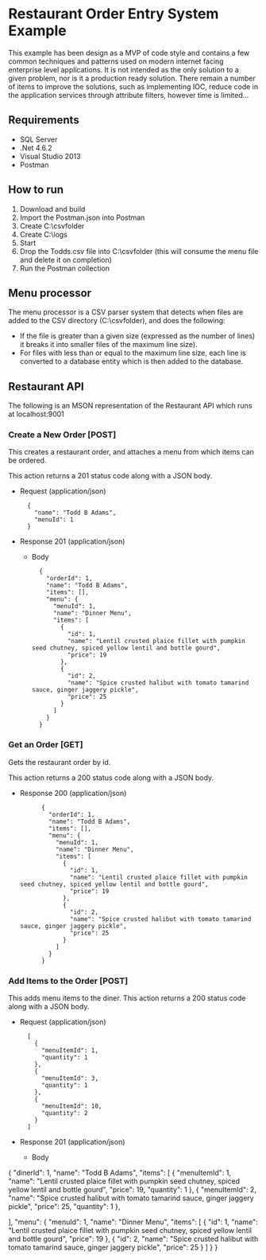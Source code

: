 # Restaurant Order Entry System Example

This example has been design as a MVP of code style and contains a few common techniques and patterns used on modern internet facing enterprise level applications.  It is not intended as the only solution to a given problem, nor is it a production ready solution.  There remain a number of items to improve the solutions, such as implementing IOC, reduce code in the application services through attribute filters, however time is limited...

## Requirements
* SQL Server
* .Net 4.6.2
* Visual Studio 2013
* Postman

## How to run
1.  Download and build
2.  Import the Postman.json into Postman
2.  Create C:\csvfolder
3.  Create C:\logs
3.  Start
4.  Drop the Todds.csv file into C:\csvfolder (this will consume the menu file and delete it on completion)
5.  Run the Postman collection

## Menu processor
The menu processor is a CSV parser system that detects when files are added to the CSV directory (C:\csvfolder), and does the following:

* If the file is greater than a given size (expressed as the number of lines) it breaks it into smaller files of the maximum line size).
* For files with less than or equal to the maximum line size, each line is converted to a database entity which is then added to the database.

## Restaurant API
The following is an MSON representation of the Restaurant API which runs at localhost:9001

### Create a New Order [POST]
This creates a restaurant order, and attaches a menu from which items can be ordered.

This action returns a 201 status code along with a JSON body.

+ Request (application/json)

        {
		  "name": "Todd B Adams",
		  "menuId": 1
		}

+ Response 201 (application/json)

    + Body

            {
			  "orderId": 1,
			  "name": "Todd B Adams",
			  "items": [],
			  "menu": {
			    "menuId": 1,
			    "name": "Dinner Menu",
			    "items": [
			      {
			        "id": 1,
			        "name": "Lentil crusted plaice fillet with pumpkin seed chutney, spiced yellow lentil and bottle gourd",
			        "price": 19
			      },
			      {
			        "id": 2,
			        "name": "Spice crusted halibut with tomato tamarind sauce, ginger jaggery pickle",
			        "price": 25
			      }
			    ]
			  }
			}

### Get an Order [GET]
Gets the restaurant order by id.

This action returns a 200 status code along with a JSON body.

+ Response 200 (application/json)

            {
			  "orderId": 1,
			  "name": "Todd B Adams",
			  "items": [],
			  "menu": {
			    "menuId": 1,
			    "name": "Dinner Menu",
			    "items": [
			      {
			        "id": 1,
			        "name": "Lentil crusted plaice fillet with pumpkin seed chutney, spiced yellow lentil and bottle gourd",
			        "price": 19
			      },
			      {
			        "id": 2,
			        "name": "Spice crusted halibut with tomato tamarind sauce, ginger jaggery pickle",
			        "price": 25
			      }
			    ]
			  }
			}



### Add Items to the Order [POST]
This adds menu items to the diner.
This action returns a 200 status code along with a JSON body.

+ Request (application/json)

        [
		  {
		    "menuItemId": 1,
		    "quantity": 1
		  },
		  {
		    "menuItemId": 3,
		    "quantity": 1
		  },
		  {
		    "menuItemId": 10,
		    "quantity": 2
		  }
		]

+ Response 201 (application/json)

    + Body

{
  "dinerId": 1,
  "name": "Todd B Adams",
  "items": [
    {
      "menuItemId": 1,
      "name": "Lentil crusted plaice fillet with pumpkin seed chutney, spiced yellow lentil and bottle gourd",
      "price": 19,
      "quantity": 1
    },
    {
      "menuItemId": 2,
      "name": "Spice crusted halibut with tomato tamarind sauce, ginger jaggery pickle",
      "price": 25,
      "quantity": 1
    },

  ],
  "menu": {
    "menuId": 1,
    "name": "Dinner Menu",
    "items": [
      {
        "id": 1,
        "name": "Lentil crusted plaice fillet with pumpkin seed chutney, spiced yellow lentil and bottle gourd",
        "price": 19
      },
      {
        "id": 2,
        "name": "Spice crusted halibut with tomato tamarind sauce, ginger jaggery pickle",
        "price": 25
      }
    ]
  }
}